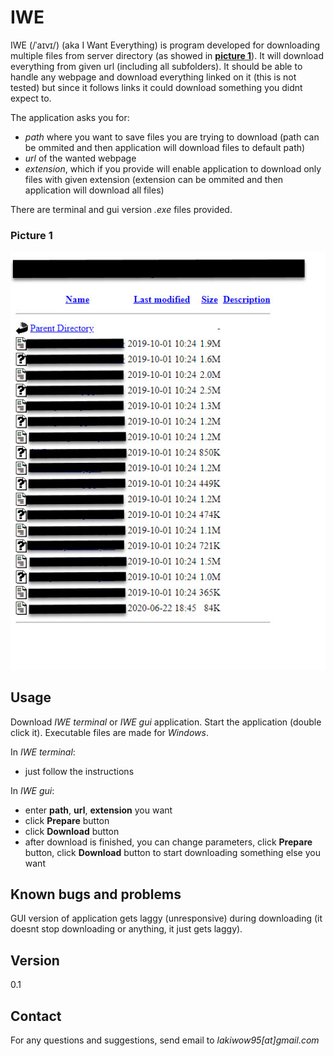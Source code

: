 # IWE

IWE (/ˈaɪvɪ/) (aka I Want Everything) is program developed for downloading multiple files from server directory (as showed in **[picture 1](###picture-1)**). It will download everything from given url (including all subfolders). It should be able to handle any webpage and download everything linked on it (this is not tested) but since it follows links it could download something you didnt expect to. 

The application asks you for:  
- *path* where you want to save files you are trying to download (path can be ommited and then application will download files to default path) 
- *url* of the wanted webpage  
- *extension*, which if you provide will enable application to download only files with given extension (extension can be ommited and then application will download all files)

There are terminal and gui version *.exe* files provided.

### Picture 1
![alt text](picture.jpg)

## Usage

Download *IWE terminal* or *IWE gui* application.
Start the application (double click it). Executable files are made for *Windows*.

In *IWE terminal*:  
- just follow the instructions  

In *IWE gui*:  
- enter **path**, **url**, **extension** you want  
- click **Prepare** button
- click **Download** button
- after download is finished, you can change parameters, click **Prepare** button, click **Download** button to start downloading something else you want

## Known bugs and problems

GUI version of application gets laggy (unresponsive) during downloading (it doesnt stop downloading or anything, it just gets laggy).

## Version

0.1

## Contact

For any questions and suggestions, send email to *lakiwow95[at]gmail.com*
